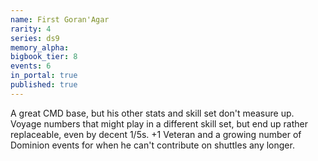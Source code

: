 ```yaml
---
name: First Goran'Agar
rarity: 4
series: ds9
memory_alpha:
bigbook_tier: 8
events: 6
in_portal: true
published: true
---
```


A great CMD base, but his other stats and skill set don't measure up. Voyage numbers that might play in a different skill set, but end up rather replaceable, even by decent 1/5s. +1 Veteran and a growing number of Dominion events for when he can't contribute on shuttles any longer.
